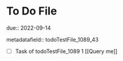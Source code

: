 # To Do File

due:: 2022-09-14

metadatafield:: todoTestFile_1089_43

- [ ] Task of todoTestFile_1089 1 [[Query me]]
